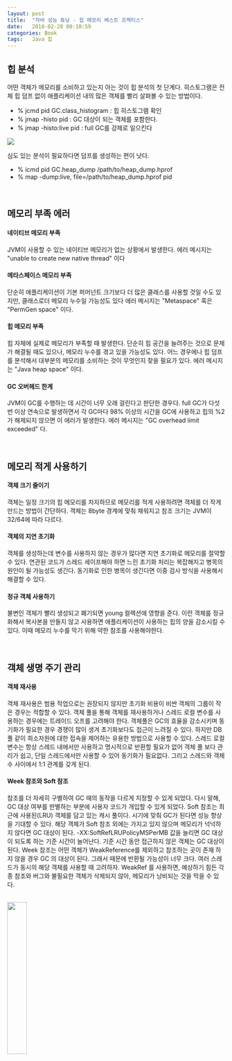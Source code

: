 ```yaml
---
layout: post
title:  "자바 성능 튜닝 - 힙 메모리 베스트 프랙티스"
date:   2018-02-28 00:10:59
categories: Book
tags:	Java 힙 
---
```


## 힙 분석
어떤 객체가 메모리를 소비하고 있는지 아는 것이 힙 분석의 첫 단계다. 
히스토그램은 전체 힙 덤프 없이 애플리케이션 내의 많은 객체를 빨리 살펴볼 수 있는 방법이다. 
- % jcmd pid GC.class_histogram : 힙 히스토그램 확인
- % jmap -histo pid : GC 대상이 되는 객체를 포함한다.
- % jmap -histo:live pid : full GC를 강제로 일으킨다

<a href="//underlinee.github.io/assets/20180301-1.png" data-lightbox="falcon9-large">
  <img src="//underlinee.github.io/assets/20180301-1.png"/>
</a>

심도 있는 분석이 필요하다면 덤프를 생성하는 편이 낫다. 
- % icmd pid GC.heap_dump /path/to/heap_dump.hprof
- % map -dump:live, file=/path/to/heap_dump.hprof pid

<br/>

## 메모리 부족 에러
#### 네이티브 메모리 부족
JVM이 사용할 수 있는 네이티브 메모리가 없는 상황에서 발생한다. 에러 메시지는 "unable to create new native thread" 이다
#### 메타스페이스 메모리 부족
단순히 애플리케이션이 기본 퍼머넌트 크기보다 더 많은 클래스를 사용할 것일 수도 있지만, 클래스로더 메모리 누수일 가능성도 있다 에러 메시지는 "Metaspace" 혹은 "PermGen space" 이다. 
#### 힙 메모리 부족
힙 자체에 실제로 메모리가 부족할 때 발생한다. 단순히 힙 공간을 늘려주는 것으로 문제가 해결될 때도 있으나, 메모리 누수를 겪고 있을 가능성도 있다. 어느 경우에나 힙 덤프를 분석해서 대부분의 메모리를 소비하는 것이 무엇인지 찾을 필요가 있다. 에러 메시지는 "Java heap space" 이다. 
#### GC 오버헤드 한계
JVM이 GC를 수행하는 데 시간이 너무 오래 걸린다고 판단한 경우다. full GC가 다섯 번 이상 연속으로 발생하면서 각 GC마다 98% 이상의 시간을 GC에 사용하고 힙의 %2가 해제되지 않으면 이 에러가 발생한다. 
에러 메시지는 "GC overhead limit exceeded" 다. 

<br/>

## 메모리 적게 사용하기
#### 객체 크기 줄이기
객체는 일정 크기의 힙 메모리를 차지하므로 메모리를 적게 사용하려면 객체를 더 작게 만드는 방법이 간단하다. 객체는 8byte 경계에 맞춰 채워지고 참조 크기는 JVM이 32/64에 따라 다르다. 

#### 객체의 지연 초기화 
객체를 생성하는데 변수를 사용하지 않는 경우가 많다면 지연 초기화로 메모리를 절약할 수 있다. 연관된 코드가 스레드 세이프해야 하면 느린 초기화 처리는 복잡해지고 병목의 원인이 될 가능성도 생긴다. 동기화로 인한 병목이 생긴다면 이중 검사 방식을 사용해서 해결할 수 있다. 

#### 정규 객체 사용하기
불변인 객체가 빨리 생성되고 폐기되면 young 컬렉션에 영향을 준다. 이런 객체를 정규화해서 복사본을 만들지 않고 사용하면 애플리케이션이 사용하는 힙의 양을 감소시킬 수 있다. 이때 메모리 누수를 막기 위해 약한 참조를 사용해야한다. 

<br/>

## 객체 생명 주기 관리
#### 객체 재사용
객체 재사용은 범용 작업으로는 권장되지 않지만 초기화 비용이 비싼 객체의 그룹이 작은 경우는 적합할 수 있다. 객체 풀을 통해 객체를 재사용하거나 스레드 로컬 변수를 사용하는 경우에는 트레이드 오프를 고려해야 한다. 
객체풀은 GC의 효율을 감소시키며 동기화가 필요한 경우 경쟁이 많이 생겨 초기화보다도 접근이 느려질 수 있다. 하지만 DB 풀 같이 희소자원에 대한 접속을 제어하는 유용한 방법으로 사용할 수 있다. 스레드 로컬 변수는 항상 스레드 내에서만 사용하고 명시적으로 반환할 필요가 없어 객체 풀 보다 관리가 쉽고, 단일 스레드에서만 사용할 수 있어 동기화가 필요없다. 그리고 스레드와 객체 수 사이에서 1:1 관계를 갖게 된다.

#### Week 참조와 Soft 참조
참조를 더 자세히 구별하여 GC 때의 동작을 다르게 지정할 수 있게 되었다. 다시 말해, GC 대상 여부를 판별하는 부분에 사용자 코드가 개입할 수 있게 되었다. Soft 참조는 최근에 사용된(LRU) 객체를 담고 있는 캐시 풀이다. 시기에 맞춰 GC가 된다면 성능 향상을 기대할 수 있다. 해당 객체가 Soft 참조 외에는 가지고 있지 않으며 메모리가 넉넉하지 않다면 GC 대상이 된다. -XX:SoftRefLRUPolicyMSPerMB 값을 늘리면 GC 대상이 되도록 하는 기준 시간이 늘어난다. 기준 시간 동안 접근하지 않은 객체는 GC 대상이 된다. Week 참조는 어떤 객체가 WeakReference를 제외하고 참조하는 곳이 존재 하지 않을 경우 GC 의 대상이 된다. 그래서 때문에 반환될 가능성이 너무 크다. 여러 스레드가 동시의 해당 객체를 사용할 때 고려하자. WeakRef 를 사용하면, 예상하기 힘든 각종 참조와 버그와 불필요한 객체가 삭제되지 않아, 메모리가 낭비되는 것을 막을 수 있다. 

<br/>

<a href="http://www.aladin.co.kr/shop/wproduct.aspx?ItemId=79248318">
  <img class="book" style="width: 30%; height: 30%" src="http://image.aladin.co.kr/product/7924/83/cover/k542434036_1.jpg"/>
</a>